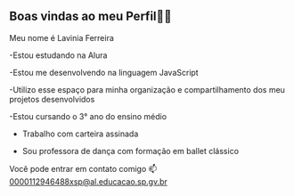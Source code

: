 ## Boas vindas ao meu Perfil💙💙

Meu nome é Lavinia Ferreira


-Estou estudando na Alura

-Estou me desenvolvendo na linguagem JavaScript

-Utilizo esse espaço para minha organização e compartilhamento dos meu projetos desenvolvidos

-Estou cursando o 3° ano do ensino médio

- Trabalho com carteira assinada

- Sou professora de dança com formação em ballet clássico 

Você pode entrar em contato comigo 📫
0000112946488xsp@al.educacao.sp.gv.br

<!--

